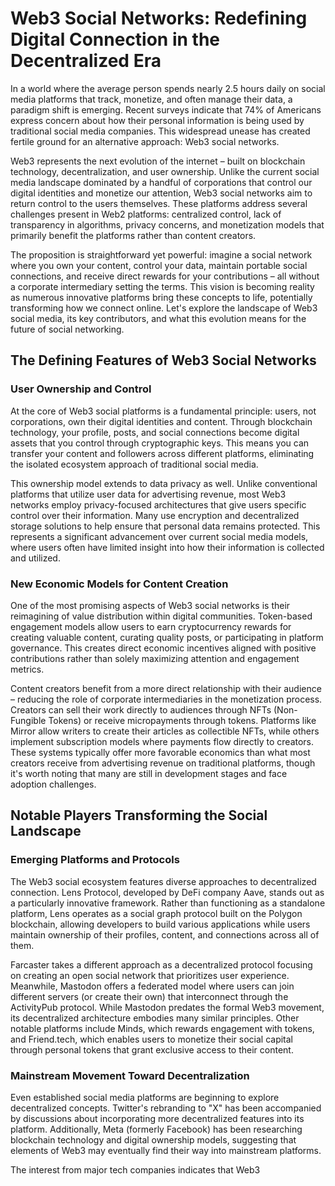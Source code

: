 # Web3 Social Networks: Redefining Digital Connection in the Decentralized Era

In a world where the average person spends nearly 2.5 hours daily on social media platforms that track, monetize, and often manage their data, a paradigm shift is emerging. Recent surveys indicate that 74% of Americans express concern about how their personal information is being used by traditional social media companies. This widespread unease has created fertile ground for an alternative approach: Web3 social networks.

Web3 represents the next evolution of the internet – built on blockchain technology, decentralization, and user ownership. Unlike the current social media landscape dominated by a handful of corporations that control our digital identities and monetize our attention, Web3 social networks aim to return control to the users themselves. These platforms address several challenges present in Web2 platforms: centralized control, lack of transparency in algorithms, privacy concerns, and monetization models that primarily benefit the platforms rather than content creators.

The proposition is straightforward yet powerful: imagine a social network where you own your content, control your data, maintain portable social connections, and receive direct rewards for your contributions – all without a corporate intermediary setting the terms. This vision is becoming reality as numerous innovative platforms bring these concepts to life, potentially transforming how we connect online. Let's explore the landscape of Web3 social media, its key contributors, and what this evolution means for the future of social networking.

## The Defining Features of Web3 Social Networks

### User Ownership and Control

At the core of Web3 social platforms is a fundamental principle: users, not corporations, own their digital identities and content. Through blockchain technology, your profile, posts, and social connections become digital assets that you control through cryptographic keys. This means you can transfer your content and followers across different platforms, eliminating the isolated ecosystem approach of traditional social media.

This ownership model extends to data privacy as well. Unlike conventional platforms that utilize user data for advertising revenue, most Web3 networks employ privacy-focused architectures that give users specific control over their information. Many use encryption and decentralized storage solutions to help ensure that personal data remains protected. This represents a significant advancement over current social media models, where users often have limited insight into how their information is collected and utilized.

### New Economic Models for Content Creation

One of the most promising aspects of Web3 social networks is their reimagining of value distribution within digital communities. Token-based engagement models allow users to earn cryptocurrency rewards for creating valuable content, curating quality posts, or participating in platform governance. This creates direct economic incentives aligned with positive contributions rather than solely maximizing attention and engagement metrics.

Content creators benefit from a more direct relationship with their audience – reducing the role of corporate intermediaries in the monetization process. Creators can sell their work directly to audiences through NFTs (Non-Fungible Tokens) or receive micropayments through tokens. Platforms like Mirror allow writers to create their articles as collectible NFTs, while others implement subscription models where payments flow directly to creators. These systems typically offer more favorable economics than what most creators receive from advertising revenue on traditional platforms, though it's worth noting that many are still in development stages and face adoption challenges.

## Notable Players Transforming the Social Landscape

### Emerging Platforms and Protocols

The Web3 social ecosystem features diverse approaches to decentralized connection. Lens Protocol, developed by DeFi company Aave, stands out as a particularly innovative framework. Rather than functioning as a standalone platform, Lens operates as a social graph protocol built on the Polygon blockchain, allowing developers to build various applications while users maintain ownership of their profiles, content, and connections across all of them.

Farcaster takes a different approach as a decentralized protocol focusing on creating an open social network that prioritizes user experience. Meanwhile, Mastodon offers a federated model where users can join different servers (or create their own) that interconnect through the ActivityPub protocol. While Mastodon predates the formal Web3 movement, its decentralized architecture embodies many similar principles. Other notable platforms include Minds, which rewards engagement with tokens, and Friend.tech, which enables users to monetize their social capital through personal tokens that grant exclusive access to their content.

### Mainstream Movement Toward Decentralization

Even established social media platforms are beginning to explore decentralized concepts. Twitter's rebranding to "X" has been accompanied by discussions about incorporating more decentralized features into its platform. Additionally, Meta (formerly Facebook) has been researching blockchain technology and digital ownership models, suggesting that elements of Web3 may eventually find their way into mainstream platforms.

The interest from major tech companies indicates that Web3